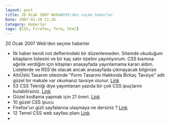 ```yaml
---
layout: post
title: 20 Ocak 2007 Web&#039;den seçme haberler
Date: 2007-01-20 21:26
Category: Haberler
tags: [CSS, Firefox, form, html]
---
```



20 Ocak 2007 Web'den seçme haberler

-   İlk haber kendi not defterimdeki bir düzenlemeden. Sitemde okuduğum
    kitapların listesini ve bir kaç satır özetini yayınlıyorum. CSS
    kısmına ağırlık verdiğim için kitapları anasayfada yayınlamama
    kararı aldım. Listelerde ve RSS'de olacak ancak anasayfada
    çıkmayacak bilginize
-   AltıÜstü Tasarım sitesinde "Form Tasarımı Hakkında Birkaç Tavsiye"
    adlı güzel bir makale var okumanız tavsiye olunur. [Link][]
-   53 CSS Tekniği diye yayımlanan yazıda bir çok CSS ipuçlarını
    bulabilirsiniz. [Link][1]
-   Güzel kodlama yapmak için 21 öneri. [Link][2]
-   10 güzel CSS ipucu 
-   Firefox'un gizli sayfalarına ulaşmaya ne dersiniz ? [Link][5]
-   12 Temel CSS web sayfası planı [Link][6]
-


  [Link]: http://www.altiustutasarim.com/arsiv/2007/01/form_tasarimi_hakkinda_birkac.php
  [1]: http://www.smashingmagazine.com/2007/01/19/53-css-techniques-you-couldnt-live-without/
  [2]: http://www.digital-web.com/articles/markup_as_craft/ "Link"
  [5]: http://www.our-picks.com/archives/2007/01/18/the-7-hidden-pages-within-your-firefox-browser/
  [6]: http://www.mitchbryson.com/css-templates/ "Link"
